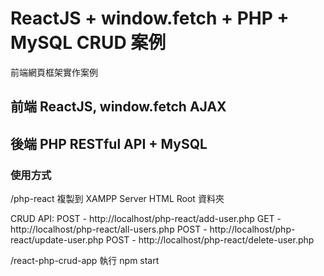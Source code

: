 # ReactJS + window.fetch + PHP + MySQL CRUD 案例
前端網頁框架實作案例

## 前端 ReactJS, window.fetch AJAX
## 後端 PHP RESTful API + MySQL

### 使用方式
/php-react 複製到 XAMPP Server HTML Root 資料夾

CRUD API:
POST - http://localhost/php-react/add-user.php
GET  - http://localhost/php-react/all-users.php
POST - http://localhost/php-react/update-user.php
POST - http://localhost/php-react/delete-user.php

/react-php-crud-app
執行 npm start